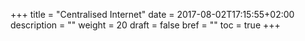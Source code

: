 +++
title = "Centralised Internet"
date = 2017-08-02T17:15:55+02:00
description = ""
weight = 20
draft = false
bref = ""
toc = true
+++
